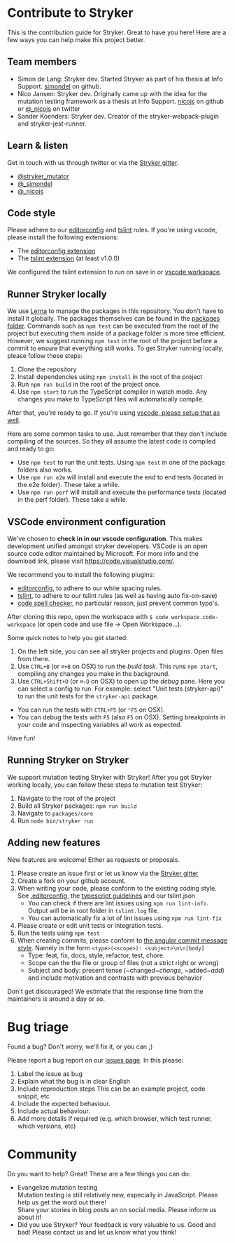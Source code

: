 # Contribute to Stryker

This is the contribution guide for Stryker. Great to have you here! Here are a few ways you can help make this project better.

## Team members

* Simon de Lang: Stryker dev. Started Stryker as part of his thesis at Info Support. [simondel](http://github.com/simondel) on github.
* Nico Jansen: Stryker dev. Originally came up with the idea for the mutation testing framework as a thesis at Info Support. 
[nicojs](http://github.com/nicojs) on github or [@_nicojs](https://twitter.com/_nicojs) on twitter
* Sander Koenders: Stryker dev. Creator of the stryker-webpack-plugin and stryker-jest-runner.

## Learn & listen

Get in touch with us through twitter or via the [Stryker gitter](https://gitter.im/stryker-mutator/stryker).

* [@stryker_mutator](https://twitter.com/stryker_mutator)
* [@_simondel](https://twitter.com/_simondel)
* [@_nicojs](https://twitter.com/_nicojs)

## Code style

Please adhere to our [editorconfig](https://editorconfig.org) and [tslint](https://palantir.github.io/tslint/) rules. If you're using vscode, please install the following extensions:

* The [editorconfig extension](https://github.com/editorconfig/editorconfig-vscode#editorconfig-for-visual-studio-code)
* The [tslint extension](https://github.com/Microsoft/vscode-tslint) (at least v1.0.0)

We configured the tslint extension to run on save in or [vscode workspace](#vscode-environment-configuration).

## Runner Stryker locally

We use [Lerna](https://lernajs.io/) to manage the packages in this repository. You don't have to install it globally. The packages themselves can be found in the [packages folder](https://github.com/stryker-mutator/stryker/tree/master/packages). Commands such as `npm test` can be executed from the root of the project but executing them inside of a package folder is more time efficient. However, we suggest running `npm test` in the root of the project before a commit to ensure that everything still works. To get Stryker running locally, please follow these steps:

1. Clone the repository
1. Install dependencies using `npm install` in the root of the project
1. Run `npm run build` in the root of the project once.
1. Use `npm start` to run the TypeScript compiler in watch mode. Any changes you make to TypeScript files will automatically compile.

After that, you're ready to go. If you're using [vscode, please setup that as well](#vscode-environment-configuration).

Here are some common tasks to use. Just remember that they don't include compiling of the sources. So they all assume the latest code is compiled and ready to go:

* Use `npm test` to run the unit tests. Using `npm test` in one of the package folders also works.
* Use `npm run e2e` will install and execute the end to end tests (located in the e2e folder). These take a while.
* Use `npm run perf` will install and execute the performance tests (located in the perf folder). These take a while.

## VSCode environment configuration

We've chosen to **check in in our vscode configuration**. This makes development unified amongst stryker developers. VSCode is an open source code editor maintained by Microsoft. For more info and the download link, please visit https://code.visualstudio.com/.

We recommend you to install the following plugins:

* [editorconfig](https://marketplace.visualstudio.com/items?itemName=EditorConfig.EditorConfig), to adhere to our white spacing rules.
* [tslint](https://marketplace.visualstudio.com/items?itemName=ms-vscode.vscode-typescript-tslint-plugin), to adhere to our tslint rules (as well as having auto fix-on-save)
* [code spell checker](https://marketplace.visualstudio.com/items?itemName=streetsidesoftware.code-spell-checker), no particular reason, just prevent common typo's.

After cloning this repo, open the workspace with `$ code workspace.code-workspace` (or open code and use file -> Open Workspace...).

Some quick notes to help you get started:

1. On the left side, you can see all stryker projects and plugins. Open files from there.
1. Use `CTRL+B` (or `⌘+B` on OSX) to run the *build task*. This runs `npm start`, compiling any changes you make in the background.
1. Use `CTRL+Shift+D` (or `⌘⇧D` on OSX) to open up the *debug* pane. Here you can select a config to run. For example: select "Unit tests (stryker-api)" to run the unit tests for the `stryker-api` package. 
  * You can run the tests with `CTRL+F5` (or `⌃F5` on OSX).
  * You can debug the tests with `F5` (also `F5` on OSX). Setting breakpoints in your code and inspecting variables all work as expected.

Have fun!

## Running Stryker on Stryker

We support mutation testing Stryker with Stryker! After you got Stryker working locally, you can follow these steps to mutation test Stryker:
1. Navigate to the root of the project
1. Build all Stryker packages: `npm run build`
1. Navigate to `packages/core` 
1. Run `node bin/stryker run`

## Adding new features

New features are welcome! Either as requests or proposals. 

1. Please create an issue first or let us know via the [Stryker gitter](https://gitter.im/stryker-mutator/stryker)
1. Create a fork on your github account.
1. When writing your code, please conform to the existing coding style.
   See [.editorconfig](https://github.com/stryker-mutator/stryker/blob/master/.editorconfig), the [typescript guidelines](https://github.com/Microsoft/TypeScript/wiki/Coding-guidelines) and our tslint.json
    * You can check if there are lint issues using `npm run lint-info`. Output will be in root folder in `tslint.log` file. 
    * You can automatically fix a lot of lint issues using `npm run lint-fix`
1. Please create or edit unit tests or integration tests.
1. Run the tests using `npm test`
1. When creating commits, please conform to [the angular commit message style](https://docs.google.com/document/d/1rk04jEuGfk9kYzfqCuOlPTSJw3hEDZJTBN5E5f1SALo/edit).
   Namely in the form `<type>(<scope>): <subject>\n\n[body]`
   * Type: feat, fix, docs, style, refactor, test, chore.
   * Scope can the the file or group of files (not a strict right or wrong)
   * Subject and body: present tense (~changed~*change*, ~added~*add*) and include motivation and contrasts with previous behavior
  

Don't get discouraged! We estimate that the response time from the
maintainers is around a day or so. 

# Bug triage

Found a bug? Don't worry, we'll fix it, or you can ;) 

Please report a bug report on our [issues page](https://github.com/stryker-mutator/stryker/issues). In this please:

1. Label the issue as bug
2. Explain what the bug is in clear English
3. Include reproduction steps
   This can be an example project, code snippit, etc
4. Include the expected behaviour.
5. Include actual behaviour.
6. Add more details if required (e.g. which browser, which test runner, which versions, etc)

# Community 
Do you want to help? Great! These are a few things you can do:

* Evangelize mutation testing  
  Mutation testing is still relatively new, especially in JavaScript. Please help us get the word out there!  
  Share your stories in blog posts an on social media. Please inform us about it! 
* Did you use Stryker? Your feedback is very valuable to us. Good and bad! Please contact us and let us know what you think!
